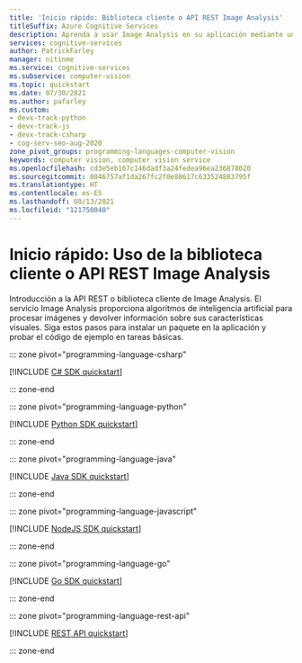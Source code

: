 ```yaml
---
title: 'Inicio rápido: Biblioteca cliente o API REST Image Analysis'
titleSuffix: Azure Cognitive Services
description: Aprenda a usar Image Analysis en su aplicación mediante una biblioteca cliente nativa en el idioma que prefiera.
services: cognitive-services
author: PatrickFarley
manager: nitinme
ms.service: cognitive-services
ms.subservice: computer-vision
ms.topic: quickstart
ms.date: 07/30/2021
ms.author: pafarley
ms.custom:
- devx-track-python
- devx-track-js
- devx-track-csharp
- cog-serv-seo-aug-2020
zone_pivot_groups: programming-languages-computer-vision
keywords: computer vision, computer vision service
ms.openlocfilehash: cd3e5eb167c146dadf3a24fedea96ea236878020
ms.sourcegitcommit: 0046757af1da267fc2f0e88617c633524883795f
ms.translationtype: HT
ms.contentlocale: es-ES
ms.lasthandoff: 08/13/2021
ms.locfileid: "121750040"
---
```

# <a name="quickstart-use-the-image-analysis-client-library-or-rest-api"></a>Inicio rápido: Uso de la biblioteca cliente o API REST Image Analysis

Introducción a la API REST o biblioteca cliente de Image Analysis. El servicio Image Analysis proporciona algoritmos de inteligencia artificial para procesar imágenes y devolver información sobre sus características visuales. Siga estos pasos para instalar un paquete en la aplicación y probar el código de ejemplo en tareas básicas.



::: zone pivot="programming-language-csharp"

[!INCLUDE [C# SDK quickstart](../includes/quickstarts-sdk/image-analysis-csharp-sdk.md)]

::: zone-end

::: zone pivot="programming-language-python"

[!INCLUDE [Python SDK quickstart](../includes/quickstarts-sdk/image-analysis-python-sdk.md)]

::: zone-end

::: zone pivot="programming-language-java"

[!INCLUDE [Java SDK quickstart](../includes/quickstarts-sdk/image-analysis-java-sdk.md)]

::: zone-end

::: zone pivot="programming-language-javascript"

[!INCLUDE [NodeJS SDK quickstart](../includes/quickstarts-sdk/image-analysis-node-sdk.md)]

::: zone-end

::: zone pivot="programming-language-go"

[!INCLUDE [Go SDK quickstart](../includes/quickstarts-sdk/image-analysis-go-sdk.md)]

::: zone-end

::: zone pivot="programming-language-rest-api"

[!INCLUDE [REST API quickstart](../includes/image-analysis-curl-quickstart.md)]

::: zone-end
